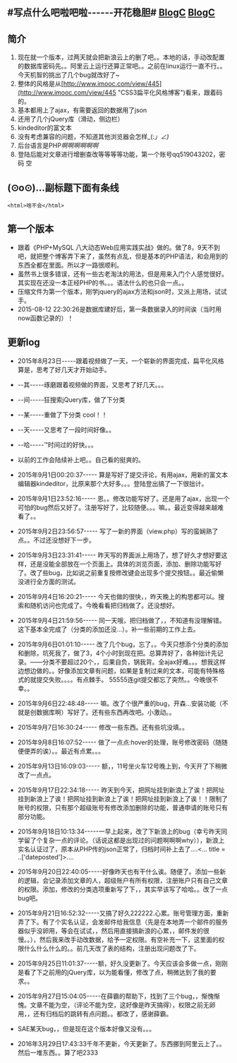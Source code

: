 #写点什么吧啦吧啦------开花稳胆#
[BlogC](http://blogc727.sinaapp.com/)
[BlogC](http://42.96.179.94.com/blogc)
----------
## 简介 ##
1. 现在就一个版本，过两天就会把新浪云上的删了吧。。本地的话，手动改配置的数据库密码先。。阿里云上运行还算正常吧。。之前在linux运行一直不行。。今天机智的挑出了几个bug就改好了~
1. 整体的风格是从[http://www.imooc.com/view/445](http://www.imooc.com/view/445 "CSS3扁平化风格博客")看来，跟着码的。
2. 基本都用上了ajax，有需要返回的数据用了json
3. 还用了几个jQuery库（滑动，侧边栏）
4. kindeditor的富文本
5. 没有考虑兼容的问题，不知道其他浏览器会怎样_(:_」∠)_
6. 后台语言是PHP*啊啊啊啊啊啊*
7. 登陆后能对文章进行增删查改等等等等功能，第一个账号qq519043202，密码 空



## (⊙o⊙)…副标题下面有条线 ##
    <html>啥不会</html>
## 第一个版本 ##
- 跟着《PHP+MySQL 八大动态Web应用实践实战》做的。做了8，9天不到吧，就把整个博客弄下来了，虽然有点乱，但是基本的PHP语法，和会用到的东西全都在里面。所以才一路很顺利。
- 虽然书上很多错误，还有一些古老淘汰的用法，但是用来入门个人感觉很好。其实现在还没一本正经PHP的书。。。语法什么的也只会一点。。
- 压缩文件为第一个版本，刚学jquery的ajax方法和json时，又派上用场，试试手。
- 2015-08-12 22:30:26是数据库建好后，第一条数据录入的时间诶（当时用now函数记录的）！

## 更新log ##
- 2015年8月23日-----跟着视频做了一天，一个崭新的界面完成，扁平化风格算是，思考了好几天才开始动手。
- --其-----琢磨跟着视频做的界面，又思考了好几天。。。
- --间-----狂搜索jQuery库，做了下分类
- --某-----重做了下分类  cool！！
- --天-----又思考了一段时间好像。。
- --哈-----™时间过的好快。。。

- 以前的工作会陆续补上吧。。自己看的挺爽的。
- 2015年9月1日00:20:37----- 算是写好了提交评论，有用ajax，用新的富文本编辑器kindeditor，比原来那个大好多。。。登陆登出搞了一下很拙计。
- 2015年9月1日23:52:16----- 恩。。修改功能写好了。还是用了ajax，出现一个可怕的bug然后又好了。注册写好了，比较随便。。。嘛。。最近变得越来越难看了。。
- 2015年9月2日23:56:57----- 写了一新的界面（view.php）写的蛮娴熟了点。。不过还没想好下一步。
- 2015年9月3日23:31:41----- 昨天写的界面派上用场了，想了好久才想好要这样，还是没能全部放在一个页面上。具体的浏览页面，添加、删除功能写好了。改了些bug，比如说之前重复按修改键会出现多个提交按钮。。最近偷懒没进行全方面的测试。
- 2015年9月4日16:20:21----- 今天也做的很快，，昨天晚上的构思都可以。搜索和随机访问也完成了。今晚看看把归档做了。还没想好。
- 2015年9月4日21:59:56----- 同一天哦，把归档做了，，不知道有没理解错。这下基本全完成了（分类的添加还没...）。补一些前期的工作上去。
- 2015年9月6日01:01:10----- 改了几个bug，忘了。。今天只想添个分类的添加和删除，坑死我了，做了3，4个小时到现在把。总算弄好了，各种拙计先记录。——分类不要超过20个，，后果自负，锅我背。全ajax好难。。。想我这样边想边做的。。好像添加文章有问题，如果是复制过来的文本，可能有特殊格式的就提交失败。。。。有点棘手。
55555连git提交都忘了突然。。今晚很不幸。。
- 2015年9月6日22:48:48----- 嘛。改了个很严重的bug，开森...安装功能（不就是创数据库啊）写好了。还有些东西再改吧。小激动。。
- 2015年9月7日16:30:24----- 修改一些东西。还有些坑没填。。
- 2015年9月8日16:07:52----- 做了一点点:hover的处理，账号修改密码（随随便便弄的诶）。。最近有点累。。。
- 2015年9月13日16:09:03----- 额，，11号坐火车12号晚上到，今天开了下稍微改了一点点。
- 2015年9月17日22:34:18----- 昨天到今天，把网址挂到新浪上了诶！把网址挂到新浪上了诶！把网址挂到新浪上了诶！把网址挂到新浪上了诶！！限制了账号的权限，只有那个超级账号有修改添加删除的功能，普通申请的账号只有部分功能。
- 2015年9月18日10:13:34-----一早上起来，改了下新浪上的bug（幸亏昨天同学留了个复杂一点的评论。（话说这都是出现过的问题啊啊啊why）），新浪上实名认证过了，原本从PHP传的json正常了，归档时间补上去了....<...  title = ..['dateposted']>....
- 2015年9月20日22:40:05-----好像昨天也有干什么诶。随便了。添加一些新的逻辑，会记录添加文章的人，超级账户有所有权限，注册账户只有自己文章的权限。添加，修改的分类选项重新写了下，，其实早该写了哈哈。。改了一点bug吧。
- 2015年9月21日16:52:32-----又搞了好久222222.心累。账号管理方面，重新弄了下。有了个实名认证，会发邮件给我信息（先是在本地弄一个邮件的服务器似乎没卵用，等会在试试，，然后用直接搞新浪的心累，，邮件发的很慢。。），然后我来改手动改数据，给予一定权限。有空补充一下，这里面的权限什么什么什么的。。前几天改了表的结构，注册出现问题改了下。
- 2015年9月25日11:01:37-----额，好久没更新了。今天应该会多做一点，刚刚是看了下之前用的jQuery库，以为能看懂，修改了点，稍微达到了我的要求。。
- 2015年9月27日15:04:05-----在薛霸的帮助下，找到了三个bug，，惭愧惭愧。文章不能为空，（评论不能为空，这好像是昨天搞得），权限之前无卵用，，还有归档后的跳转有点问题。。都改了，感谢薛霸。
- SAE某天bug，，但是现在这个版本好像又没有。。。
- 2016年3月29日17:43:33千年不更新，今天更新了。东西挪到阿里云上了。。然后一堆东西。。算了吧2333